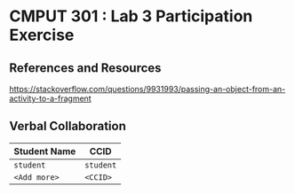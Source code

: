 # CMPUT 301 : Lab 3 Participation Exercise

## References and Resources

https://stackoverflow.com/questions/9931993/passing-an-object-from-an-activity-to-a-fragment

## Verbal Collaboration

| Student Name | CCID      |
| ------------ | --------- |
| `student`    | `student` |
| `<Add more>` | `<CCID>`  |
